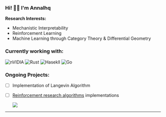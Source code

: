 <h3>Hi! 👋🏻 I'm Annalhq</h3>

**Research Interests:**  
- Mechanistic Interpretability
- Reinforcement Learning
- Machine Learning through Category Theory & Differential Geometry

<h3>Currently working with: </h3>

![nVIDIA](https://img.shields.io/badge/cuda-000000.svg?style=for-the-badge&logo=nVIDIA&logoColor=green)
![Rust](https://img.shields.io/badge/rust-%23000000.svg?style=for-the-badge&logo=rust&logoColor=white)
![Hasekll](https://img.shields.io/badge/-Haskell-000000?style=for-the-badge&logo=haskell&logoColor=magenta)
![Go](https://img.shields.io/badge/go-000000?style=for-the-badge&logo=go&logoColor=%2300ADD8)

<h3>Ongoing Projects: </h3>

- [ ] Implementation of Langevin Algorithm
- [ ] [Reinforcement research algorithms](https://www.youtube.com/playlist?list=PLdAoL1zKcqTXFJniO3Tqqn6xMBBL07EDc) implementations

  <img src="https://komarev.com/ghpvc/?username=annalhq&style=flat-square">
  
---



